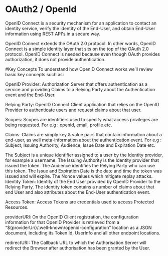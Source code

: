 # OAuth2 / OpenId

OpenID Connect is a security mechanism for an application to contact an identity service, verify the identity of the End-User, and obtain End-User information using REST API's in a secure way.

OpenID Connect extends the OAuth 2.0 protocol. In other words, OpenID Connect is a simple identity layer that sits on the top of the OAuth 2.0 protocol. OpenID Connect is needed because even though OAuth provides authorization, it does not provide authentication.

#Key Concepts
To understand how OpenID Connect works we’ll review basic key concepts such as:

OpenID Provider: Authorization Server that offers authentication as a service and providing Claims to a Relying Party about the Authentication event and the End-User.

Relying Party: OpenID Connect Client application that relies on the OpenID Provider to authenticate users and request claims about that user.

Scopes: Scopes are identifiers used to specify what access privileges are being requested. For e.g : openid, email, profile etc.

Claims: Claims are simply key & value pairs that contain information about a end-user, as well meta-information about the authentication event. For e.g : Subject, Issuing Authority, Audience, Issue Date and Expiration Date etc.

The Subject is a unique identifier assigned to a user by the Identity provider, for example a username.
The Issuing Authority is the Identity provider that issued the token.
The Audience identifies the Relying Party who can use this token.
The Issue and Expiration Date is the date and time the token was issued and will expire.
The Nonce values which mitigate replay attacks.
Identity Token:  Identity of the End User provided by OpenID Provider to the Relying Party. The identity token contains a number of claims about that end User and also attributes about the End-User authentication event.

Access Token:  Access Tokens are credentials used to access Protected Resources.

providerURI: On the OpenID Client registration, the configuration information for that OpenID Provider is retrieved from a “${providerUri}/.well-known/openid-configuration" location as a JSON document, including its Token Id, UserInfo and all other endpoint locations.

redirectURI: The Callback URL to which the Authorisation Server will redirect the Browser after authorisation has been granted by the User.


